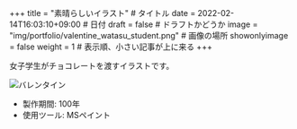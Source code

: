 +++
title = "素晴らしいイラスト" # タイトル
date = 2022-02-14T16:03:10+09:00 # 日付
draft = false # ドラフトかどうか
image = "img/portfolio/valentine_watasu_student.png" # 画像の場所
showonlyimage = false
weight = 1 # 表示順、小さい記事が上に来る 
+++

女子学生がチョコレートを渡すイラストです。
<!--見出しここまで-->
<!--more-->

![バレンタイン](/img/portfolio/valentine_watasu_student.png)

- 製作期間: 100年
- 使用ツール: MSペイント